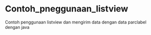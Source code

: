 # Contoh_pneggunaan_listview
Contoh penggunaan listview dan mengirim data dengan data parclabel dengan java
